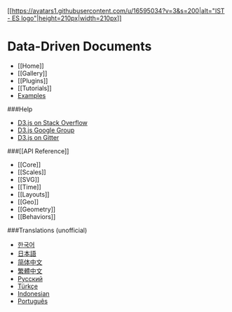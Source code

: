 [[[https://avatars1.githubusercontent.com/u/16595034?v=3&s=200|alt="IST - ES logo"|height=210px|width=210px]]](https://avatars1.githubusercontent.com/u/16595034?v=3&s=200)

Data-Driven Documents
===============

- [[Home]] 
- [[Gallery]] 
- [[Plugins]] 
- [[Tutorials]] 
- [Examples](http://bl.ocks.org/mbostock)

###Help
- [D3.js on Stack Overflow](http://stackoverflow.com/questions/tagged/d3.js)
- [D3.js Google Group](http://groups.google.com/group/d3-js)
- [D3.js on Gitter](https://gitter.im/mbostock/d3)

###[[API Reference]]
- [[Core]]
- [[Scales]]
- [[SVG]]
- [[Time]]
- [[Layouts]]
- [[Geo]]
- [[Geometry]]
- [[Behaviors]]

###Translations (unofficial)
- [한국어](/zziuni/d3/wiki)
- [日本語](/mbostock/d3/wiki/JP-Home)
- [简体中文](/mbostock/d3/wiki/CN-Home)
- [繁體中文](/mbostock/d3/wiki/TW-Home)
- [Русский](/mbostock/d3/wiki/API-Reference-\(русскоязычная-версия\))
- [Türkçe](/ahmetkurnaz/d3/wiki)
- [Indonesian](/widiantonugroho/d3/wiki)
- [Português](/jeanbauer/d3/wiki)